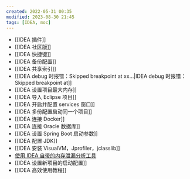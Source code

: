 ```yaml
---
created: 2022-05-31 00:35
modified: 2023-08-30 21:45
tags: [IDEA, moc]
---
```


- [[IDEA 插件]]
- [[IDEA 社区版]]
- [[IDEA 快捷键]]
- [[IDEA 备份配置]]
- [[IDEA 共享索引]]
- [[IDEA debug 时报错：Skipped breakpoint at xx...|IDEA debug 时报错：Skipped breakpoint at]]
- [[IDEA 设置项目最大内存]]
- [[IDEA 导入 Eclipse 项目]]
- [[IDEA 开启并配置 services 窗口]]
- [[IDEA 多份配置启动同一个项目]]
- [[IDEA 连接 Docker]]
- [[IDEA 连接 Oracle 数据库]]
- [[IDEA 设置 Spring Boot 启动参数]]
- [[IDEA 配置 JDK]]
- [[IDEA 安装 VisualVM，Jprofiler，jclasslib]]
- [使用 IDEA 自带的内存泄漏分析工具](https://blog.csdn.net/weixin_43982359/article/details/132316552)
- [[IDEA 设置新项目的启动配置]]
- [[IDEA 高效使用教程]]

